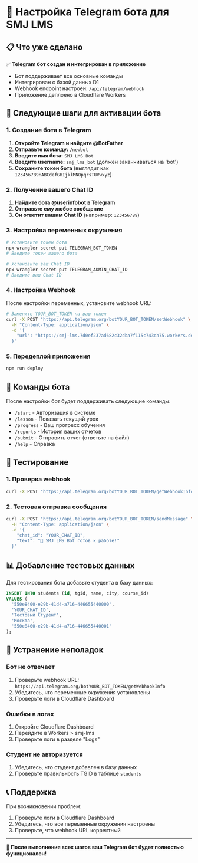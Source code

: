 # 🤖 Настройка Telegram бота для SMJ LMS

## 📋 Что уже сделано

✅ **Telegram бот создан и интегрирован в приложение**
- Бот поддерживает все основные команды
- Интегрирован с базой данных D1
- Webhook endpoint настроен: `/api/telegram/webhook`
- Приложение деплоено в Cloudflare Workers

## 🚀 Следующие шаги для активации бота

### 1. Создание бота в Telegram

1. **Откройте Telegram и найдите @BotFather**
2. **Отправьте команду:** `/newbot`
3. **Введите имя бота:** `SMJ LMS Bot`
4. **Введите username:** `smj_lms_bot` (должен заканчиваться на 'bot')
5. **Сохраните токен бота** (выглядит как `123456789:ABCdefGHIjklMNOpqrsTUVwxyz`)

### 2. Получение вашего Chat ID

1. **Найдите бота @userinfobot в Telegram**
2. **Отправьте ему любое сообщение**
3. **Он ответит вашим Chat ID** (например: `123456789`)

### 3. Настройка переменных окружения

```bash
# Установите токен бота
npx wrangler secret put TELEGRAM_BOT_TOKEN
# Введите токен вашего бота

# Установите ваш Chat ID
npx wrangler secret put TELEGRAM_ADMIN_CHAT_ID
# Введите ваш Chat ID
```

### 4. Настройка Webhook

После настройки переменных, установите webhook URL:

```bash
# Замените YOUR_BOT_TOKEN на ваш токен
curl -X POST "https://api.telegram.org/botYOUR_BOT_TOKEN/setWebhook" \
  -H "Content-Type: application/json" \
  -d '{
    "url": "https://smj-lms.7d0ef237ad682c32dba7f115c743da75.workers.dev/api/telegram/webhook"
  }'
```

### 5. Передеплой приложения

```bash
npm run deploy
```

## 📱 Команды бота

После настройки бот будет поддерживать следующие команды:

- `/start` - Авторизация в системе
- `/lesson` - Показать текущий урок
- `/progress` - Ваш прогресс обучения  
- `/reports` - История ваших отчетов
- `/submit` - Отправить отчет (ответьте на файл)
- `/help` - Справка

## 🧪 Тестирование

### 1. Проверка webhook
```bash
curl -X POST "https://api.telegram.org/botYOUR_BOT_TOKEN/getWebhookInfo"
```

### 2. Тестовая отправка сообщения
```bash
curl -X POST "https://api.telegram.org/botYOUR_BOT_TOKEN/sendMessage" \
  -H "Content-Type: application/json" \
  -d '{
    "chat_id": "YOUR_CHAT_ID",
    "text": "🤖 SMJ LMS Bot готов к работе!"
  }'
```

## 📊 Добавление тестовых данных

Для тестирования бота добавьте студента в базу данных:

```sql
INSERT INTO students (id, tgid, name, city, course_id) 
VALUES (
  '550e8400-e29b-41d4-a716-446655440000',
  'YOUR_CHAT_ID', 
  'Тестовый Студент',
  'Москва',
  '550e8400-e29b-41d4-a716-446655440001'
);
```

## 🔧 Устранение неполадок

### Бот не отвечает
1. Проверьте webhook URL: `https://api.telegram.org/botYOUR_BOT_TOKEN/getWebhookInfo`
2. Убедитесь, что переменные окружения установлены
3. Проверьте логи в Cloudflare Dashboard

### Ошибки в логах
1. Откройте Cloudflare Dashboard
2. Перейдите в Workers > smj-lms
3. Проверьте логи в разделе "Logs"

### Студент не авторизуется
1. Убедитесь, что студент добавлен в базу данных
2. Проверьте правильность TGID в таблице `students`

## 📞 Поддержка

При возникновении проблем:
1. Проверьте логи в Cloudflare Dashboard
2. Убедитесь, что все переменные окружения настроены
3. Проверьте, что webhook URL корректный

---

**🎉 После выполнения всех шагов ваш Telegram бот будет полностью функционален!** 
